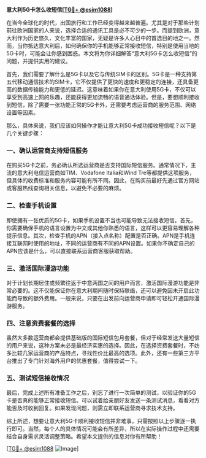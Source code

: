 **意大利5G卡怎么收短信[[TG💪+ @esim1088](https://t.me/s/esim1088)]**

在当今全球化的时代，出国旅行和工作已经变得越来越普遍。尤其是对于那些计划前往欧洲国家的人来说，选择合适的通讯工具是必不可少的一步。而提到欧洲，意大利作为历史悠久、文化丰富的国家，无疑是许多人心目中的首选目的地之一。然而，当你抵达意大利后，如何确保你的手机能够正常接收短信，特别是使用当地的5G卡时，可能会让你感到困惑。本文将为你详细解答“意大利5G卡怎么收短信”的问题，并提供实用的建议。

首先，我们需要了解什么是5G卡以及它与传统SIM卡的区别。5G卡是一种支持第五代移动通信技术的SIM卡，它不仅提供了更快的速度和更稳定的连接，还具备更高的数据传输能力和更低的延迟。这意味着如果你在意大利使用5G卡，不仅可以享受到高速上网的乐趣，还能获得更加流畅的语音通话体验。但是，要想顺利接收到短信，除了需要一张功能正常的5G卡外，还需要考虑运营商的服务范围、网络设置等因素。

那么，具体来说，我们应该如何操作才能让意大利5G卡成功接收短信呢？以下是几个关键步骤：

### 一、确认运营商支持短信服务

在购买5G卡之前，务必确认所选运营商是否支持国际短信服务。通常情况下，主流的意大利电信运营商如TIM、Vodafone Italia和Wind Tre等都提供这项服务，但具体的收费标准和服务内容可能有所不同。因此，在购买前最好先通过官方网站或客服热线查询相关信息，以避免不必要的麻烦。

### 二、检查手机设置

即使拥有一张优质的5G卡，如果手机设置不当也可能导致无法接收短信。首先，你需要确保手机的语言设置为中文或其他你熟悉的语言，这样可以更容易理解各种提示信息。其次，检查手机的APN（接入点名称）配置是否正确。APN是手机连接互联网时使用的地址，不同的运营商有不同的APN设置。如果你不确定自己的APN应该是什么，可以直接联系运营商客服获取帮助。

### 三、激活国际漫游功能

对于计划长期居住或频繁往返于中意两国之间的用户而言，激活国际漫游功能是非常必要的。这不仅能保证你在意大利期间随时保持联络，还可以避免因未开启此功能而导致的额外费用。一般来说，只要在出发前向运营商申请即可轻松开通国际漫游服务。

### 四、注意资费套餐的选择

虽然大多数运营商都会提供基础版的国际短信包月套餐，但对于经常发送大量短信的用户来说，这种方案未必是最经济实惠的选择。因此，在选择资费套餐时，不妨多比较几家运营商的产品特点，寻找性价比最高的选项。此外，还有一些第三方平台推出了专门针对海外用户的优惠套餐，值得尝试一下。

### 五、测试短信接收情况

最后，完成上述所有准备工作之后，别忘了进行一次简单的测试，以验证你的5G卡是否真的能够正常接收短信。可以试着给亲朋好友发送一条测试消息，看看对方能否及时收到回复。如果发现问题，则需立即联系运营商寻求技术支持。

综上所述，想要让意大利5G卡顺利接收短信并非难事，只需按照以上步骤逐一执行即可。当然，每个人的具体情况可能会有所差异，所以在实际操作过程中还需要结合自身需求灵活调整策略。希望本文提供的信息对你有所帮助！

[[TG💪+ @esim1088](https://t.me/s/esim1088) ![Image](https://i.postimg.cc/4NQfJmqS/Snipaste-2025-05-13-00-14-12.png)]